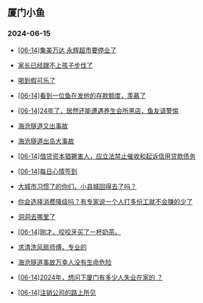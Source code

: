 ## 厦门小鱼 
### 2024-06-15

+ [[06-14]集美万达 永辉超市要停业了](http://bbs.xmfish.com/read-htm-tid-18204653.html)

+ [家长已经跟不上孩子步伐了](http://bbs.xmfish.com/read-htm-tid-18204543.html)

+ [喝到假可乐了](http://bbs.xmfish.com/read-htm-tid-18204546.html)

+ [[06-14]看到一位鱼在发他的存款额度，羡慕了](http://bbs.xmfish.com/read-htm-tid-18204617.html)

+ [[06-14]24年了，居然还能遭遇养生会所黑店，鱼友请警惕](http://bbs.xmfish.com/read-htm-tid-18204748.html)

+ [海沧隧道又出事故](http://bbs.xmfish.com/read-htm-tid-18204908.html)

+ [海沧隧道出岛大事故](http://bbs.xmfish.com/read-htm-tid-18204928.html)

+ [[06-14]借贷资本猖獗害人，应立法禁止催收和起诉信用贷款债务](http://bbs.xmfish.com/read-htm-tid-18204765.html)

+ [[06-14]每日心情签到](http://bbs.xmfish.com/read-htm-tid-18204534.html)

+ [大城市习惯了的你们，小县城回得去了吗？](http://bbs.xmfish.com/read-htm-tid-18204598.html)

+ [你会选择消费降级吗？有专家说一个人打多份工就不会赚的少了](http://bbs.xmfish.com/read-htm-tid-18204545.html)

+ [洞洞去哪里了](http://bbs.xmfish.com/read-htm-tid-18204694.html)

+ [[06-14]刚才，咬咬牙买了一杯奶茶。](http://bbs.xmfish.com/read-htm-tid-18204708.html)

+ [求清洗风扇师傅，专业的](http://bbs.xmfish.com/read-htm-tid-18204556.html)

+ [海沧隧道事故万幸人没有生命危险](http://bbs.xmfish.com/read-htm-tid-18204961.html)

+ [[06-14]2024年，想问下厦门有多少人失业在家的 ？](http://bbs.xmfish.com/read-htm-tid-18204938.html)

+ [[06-14]注销公司的路上所见](http://bbs.xmfish.com/read-htm-tid-18204755.html)

